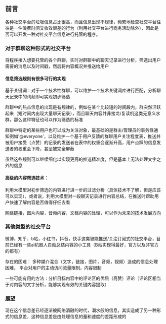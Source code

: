 ## 前言
各种社交平台的垃圾信息占比很高，而且信息出现不规律，频繁地检查社交平台往往是一件浪费时间又收效很差的行为（利用社交平台进行商务活动除外），因此是否可以开发一种对社交平台信息进行托管的程序。


### 对于群聊这种形式的社交平台
将程序接入想要托管的各个群聊，实时对群聊中的聊天记录进行分析，筛选出用户需要的消息以及时间戳，然后将内容概况并推送给用户

#### 信息筛选规则有很多可行的实现

基于关键词：对于一个技术性群聊，可以维护一个技术关键词库进行匹配，分析聊天记录中的词频即可实现初步筛选


群聊中的热点信息的出现是有规律的，例如在某个比较短的时间段内，群突然活跃起来（短时间内出现大量聊天记录），而且聊天内容并非接龙/复读机这类无意义水群，那么这种特征也可以作为筛选的标准

群聊中特定的某些用户也可以成为关注对象，最基础的是群主/管理员的事务性通知例如'@everyone'，以及维护一个基于用户反馈的群聊用户关注程度表，推送并被用户接受（点赞）的记录的发送者在表中的权重会逐渐升高，用户点踩的信息发送者的权重会下降，甚至被完全屏蔽

虽然这些规则可以继续细化以实现更高的推送精准度，但是基本上无法处理文字之外的信息

#### 高级的内容筛选技术：
利用大模型对初步筛选的内容进行进一步的过滤分析（具体技术不了解，但是应该可以实现），或者说，利用大模型对一段聊天记录进行内容总结，在推送时帮助用户快速了解内容是否值得仔细去看


网络链接，图片内容，音频内容，文档内容的处理，可以作为未来的技术发展方向



### 其他类型的社交平台

微博，知乎，b站，小红书，抖音，快手这类智能推送/关注订阅式的社交平台，目前已经有一些ai机器人自动总结内容的小工具（B站实现得最好，官方以及非官方的都有）

存在的困难：
多种媒介混合（文字，链接，图片，音频，视频）造成的信息处理困难，
平台对用户的主动访问流量限制，内容限制


一些可能有用的方法：分析目标内容中的评论区的优质（高赞）评论（评论区相当于对内容的文字分析，能够实现有效的关键内容提取）




### 展望

现在这个信息差已经逐渐被网络消融的时代，潮水般的信息，其实造成了另一种形式的信息差，这种信息差是由处理信息的量和速度的差距形成的



